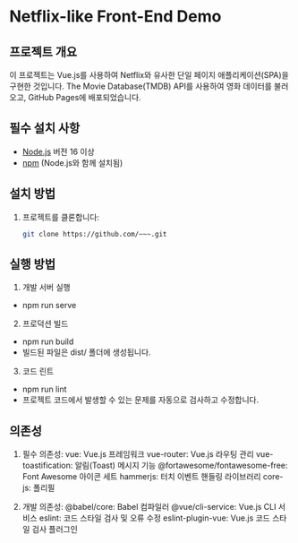 # Netflix-like Front-End Demo

## 프로젝트 개요
이 프로젝트는 Vue.js를 사용하여 Netflix와 유사한 단일 페이지 애플리케이션(SPA)을 구현한 것입니다. The Movie Database(TMDB) API를 사용하여 영화 데이터를 불러오고, GitHub Pages에 배포되었습니다.

## 필수 설치 사항
- [Node.js](https://nodejs.org/) 버전 16 이상
- [npm](https://www.npmjs.com/) (Node.js와 함께 설치됨)

## 설치 방법
1. 프로젝트를 클론합니다:
   ```bash
   git clone https://github.com/~~~.git

## 실행 방법
1. 개발 서버 실행
-  npm run serve

2. 프로덕션 빌드
-  npm run build
-  빌드된 파일은 dist/ 폴더에 생성됩니다.

3. 코드 린트
-  npm run lint
-  프로젝트 코드에서 발생할 수 있는 문제를 자동으로 검사하고    수정합니다.

## 의존성
1. 필수 의존성:
vue: Vue.js 프레임워크
vue-router: Vue.js 라우팅 관리
vue-toastification: 알림(Toast) 메시지 기능
@fortawesome/fontawesome-free: Font Awesome 아이콘 세트
hammerjs: 터치 이벤트 핸들링 라이브러리
core-js: 폴리필

2. 개발 의존성:
@babel/core: Babel 컴파일러
@vue/cli-service: Vue.js CLI 서비스
eslint: 코드 스타일 검사 및 오류 수정
eslint-plugin-vue: Vue.js 코드 스타일 검사 플러그인

